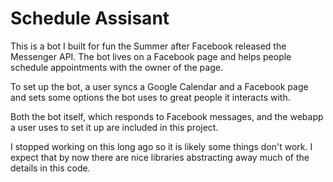 # Schedule Assisant
This is a bot I built for fun the Summer after Facebook released
the Messenger API. The bot lives on a Facebook page and helps
people schedule appointments with the owner of the page.

To set up the bot, a user syncs a Google Calendar and a Facebook
page and sets some options the bot uses to great people it
interacts with.

Both the bot itself, which responds to Facebook messages, and
the webapp a user uses to set it up are included in this project.

I stopped working on this long ago so it is likely some things
don't work. I expect that by now there are nice libraries
abstracting away much of the details in this code.

